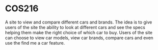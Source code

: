 # COS216
 A site to view and compare different cars and brands. The idea is to give users of the site the ability to look at different cars and see the specs helping them make the right choice of which car to buy. Users of the site can choose to view car models, view car brands, compare cars and even use the find me a car feature.
